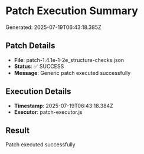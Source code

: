 # Patch Execution Summary
Generated: 2025-07-19T06:43:18.385Z

## Patch Details
- **File**: patch-1.4.1e-1-2e_structure-checks.json
- **Status**: ✅ SUCCESS
- **Message**: Generic patch executed successfully

## Execution Details
- **Timestamp**: 2025-07-19T06:43:18.384Z
- **Executor**: patch-executor.js

## Result
Patch executed successfully

